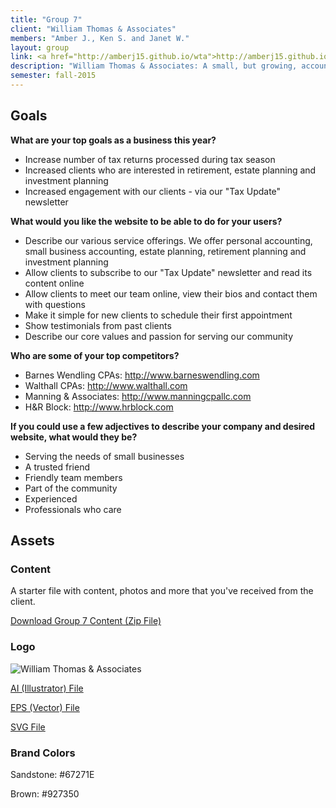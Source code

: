 ```yaml
---
title: "Group 7"
client: "William Thomas & Associates"
members: "Amber J., Ken S. and Janet W."
layout: group
link: <a href="http://amberj15.github.io/wta">http://amberj15.github.io/wta</a>
description: "William Thomas & Associates: A small, but growing, accounting firm that has prided itself in serving its local clientele across many generations."
semester: fall-2015
---
```


## Goals

**What are your top goals as a business this year?**

* Increase number of tax returns processed during tax season
* Increased clients who are interested in retirement, estate planning and investment planning
* Increased engagement with our clients - via our "Tax Update" newsletter

**What would you like the website to be able to do for your users?**

* Describe our various service offerings.  We offer personal accounting, small business accounting, estate planning, retirement planning and investment planning
* Allow clients to subscribe to our "Tax Update" newsletter and read its content online
* Allow clients to meet our team online, view their bios and contact them with questions
* Make it simple for new clients to schedule their first appointment
* Show testimonials from past clients
* Describe our core values and passion for serving our community

**Who are some of your top competitors?**

* Barnes Wendling CPAs: http://www.barneswendling.com
* Walthall CPAs: http://www.walthall.com
* Manning & Associates: http://www.manningcpallc.com
* H&R Block: http://www.hrblock.com


**If you could use a few adjectives to describe your company and desired website, what would they be?**

* Serving the needs of small businesses
* A trusted friend
* Friendly team members
* Part of the community
* Experienced
* Professionals who care

## Assets

### Content

A starter file with content, photos and more that you've received from the client.  

<a href="/groups/assets/group7/Group-7-Content.zip">Download Group 7 Content (Zip File)</a>

### Logo
<img src="/groups/assets/group7/williamthomas.svg" alt="William Thomas & Associates" />

<a href="/groups/assets/group7/williamthomas.ai">AI (Illustrator) File</a>

<a href="/groups/assets/group7/williamthomas.eps">EPS (Vector) File</a>

<a href="/groups/assets/group7/williamthomas.svg">SVG File</a>

### Brand Colors

Sandstone: #67271E

Brown: #927350